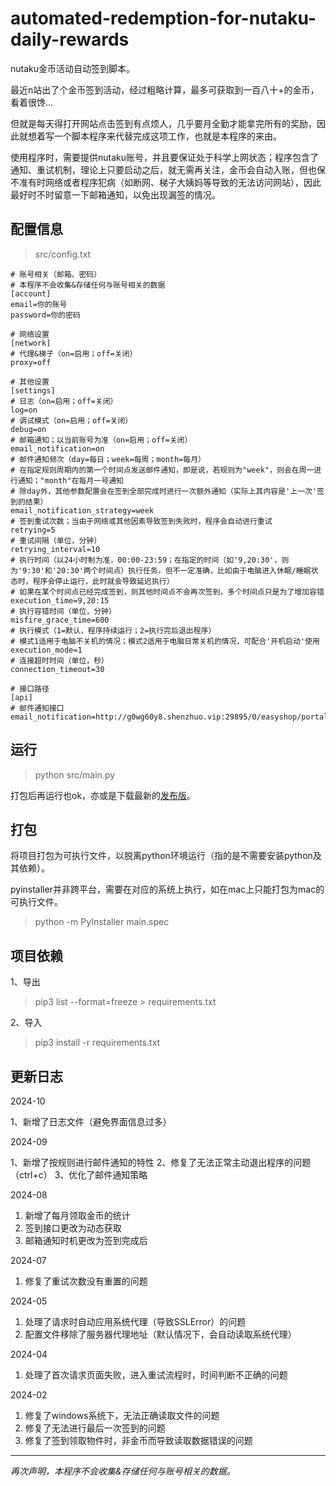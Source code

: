 # automated-redemption-for-nutaku-daily-rewards

nutaku金币活动自动签到脚本。

最近n站出了个金币签到活动，经过粗略计算，最多可获取到一百八十+的金币，看着很馋...

但就是每天得打开网站点击签到有点烦人，几乎要月全勤才能拿完所有的奖励，因此就想着写一个脚本程序来代替完成这项工作，也就是本程序的来由。

使用程序时，需要提供nutaku账号，并且要保证处于科学上网状态；程序包含了通知、重试机制，理论上只要启动之后，就无需再关注，金币会自动入账，但也保不准有时网络或者程序犯病（如断网、梯子大姨妈等导致的无法访问网站），因此最好时不时留意一下邮箱通知，以免出现漏签的情况。

## 配置信息
> src/config.txt
```text
# 账号相关（邮箱、密码）
# 本程序不会收集&存储任何与账号相关的数据
[account]
email=你的账号
password=你的密码

# 网络设置
[network]
# 代理&梯子（on=启用；off=关闭）
proxy=off

# 其他设置
[settings]
# 日志（on=启用；off=关闭）
log=on
# 调试模式（on=启用；off=关闭）
debug=on
# 邮箱通知；以当前账号为准（on=启用；off=关闭）
email_notification=on
# 邮件通知频次（day=每日；week=每周；month=每月）
# 在指定规则周期内的第一个时间点发送邮件通知，即是说，若规则为"week"，则会在周一进行通知；"month"在每月一号通知
# 除day外，其他参数配置会在签到全部完成时进行一次额外通知（实际上其内容是'上一次'签到的结果）
email_notification_strategy=week
# 签到重试次数；当由于网络或其他因素导致签到失败时，程序会自动进行重试
retrying=5
# 重试间隔（单位，分钟）
retrying_interval=10
# 执行时间（以24小时制为准，00:00-23:59；在指定的时间（如'9,20:30'，则为'9:30'和'20:30'两个时间点）执行任务，但不一定准确，比如由于电脑进入休眠/睡眠状态时，程序会停止运行，此时就会导致延迟执行）
# 如果在某个时间点已经完成签到，则其他时间点不会再次签到，多个时间点只是为了增加容错
execution_time=9,20:15
# 执行容错时间（单位，分钟）
misfire_grace_time=600
# 执行模式（1=默认，程序持续运行；2=执行完后退出程序）
# 模式1适用于电脑不关机的情况；模式2适用于电脑日常关机的情况，可配合'开机启动'使用
execution_mode=1
# 连接超时时间（单位，秒）
connection_timeout=30

# 接口路径
[api]
# 邮件通知接口
email_notification=http://g0wg60y8.shenzhuo.vip:29895/0/easyshop/portal/email/notification
```

## 运行

> python src/main.py

打包后再运行也ok，亦或是下载最新的[发布版](https://github.com/xxzhiwei/automated-redemption-for-nutaku-daily-rewards/releases)。

## 打包

将项目打包为可执行文件，以脱离python环境运行（指的是不需要安装python及其依赖）。

pyinstaller并非跨平台，需要在对应的系统上执行，如在mac上只能打包为mac的可执行文件。

> python -m PyInstaller main.spec

## 项目依赖

1、导出

> pip3 list --format=freeze > requirements.txt

2、导入

> pip3 install -r requirements.txt

## 更新日志

2024-10

1、新增了日志文件（避免界面信息过多）

2024-09

1、新增了按规则进行邮件通知的特性
2、修复了无法正常主动退出程序的问题（ctrl+c）
3、优化了邮件通知策略

2024-08

1. 新增了每月领取金币的统计
2. 签到接口更改为动态获取
3. 邮箱通知时机更改为签到完成后

2024-07

1. 修复了重试次数没有重置的问题

2024-05

1. 处理了请求时自动应用系统代理（导致SSLError）的问题
2. 配置文件移除了服务器代理地址（默认情况下，会自动读取系统代理）

2024-04

1. 处理了首次请求页面失败，进入重试流程时，时间判断不正确的问题

2024-02

1. 修复了windows系统下，无法正确读取文件的问题
2. 修复了无法进行最后一次签到的问题
3. 修复了签到领取物件时，非金币而导致读取数据错误的问题

***

*再次声明，本程序不会收集&存储任何与账号相关的数据。*
